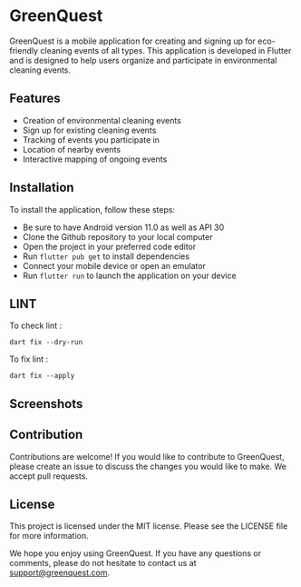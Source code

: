 # GreenQuest
GreenQuest is a mobile application for creating and signing up for eco-friendly cleaning events of all types. This application is developed in Flutter and is designed to help users organize and participate in environmental cleaning events.

## Features
- Creation of environmental cleaning events
- Sign up for existing cleaning events
- Tracking of events you participate in
- Location of nearby events
- Interactive mapping of ongoing events
## Installation
To install the application, follow these steps:
- Be sure to have Android version 11.0 as well as API 30
- Clone the Github repository to your local computer
- Open the project in your preferred code editor
- Run `flutter pub get` to install dependencies
- Connect your mobile device or open an emulator
- Run `flutter run` to launch the application on your device

## LINT

To check lint : 
```terminal
dart fix --dry-run
```

To fix lint : 
```terminal
dart fix --apply
```

## Screenshots



## Contribution
Contributions are welcome! If you would like to contribute to GreenQuest, please create an issue to discuss the changes you would like to make. We accept pull requests.

## License
This project is licensed under the MIT license. Please see the LICENSE file for more information.

We hope you enjoy using GreenQuest. If you have any questions or comments, please do not hesitate to contact us at support@greenquest.com.



